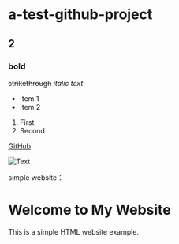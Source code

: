 # a-test-github-project
## 2
### **bold**
~~strikethrough~~
*italic text*
- Item 1
- Item 2

1. First
2. Second

[GitHub](https://github.com/)

![Text](https://media.tenor.com/onTlUVMtWy4AAAAM/rickroll-rick.gif)

simple website：

<!DOCTYPE html>

</head>
<body>
    <h1>Welcome to My Website</h1>
    <p>This is a simple HTML website example.</p>
</body>
</html>
